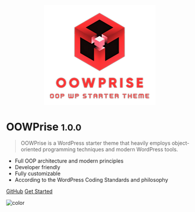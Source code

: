 <p align="center">
  <img width="300" src="./logo.png" alt="OOWPrise Logo">
</p>

# OOWPrise <small>1.0.0</small>

> OOWPrise is a WordPress starter theme that heavily employs object-oriented programming techniques and modern WordPress tools.

- Full OOP architecture and modern principles
- Developer friendly
- Fully customizable
- According to the WordPress Coding Standards and philosophy

[GitHub](https://github.com/gturpin-dev/OOWPrise/)
[Get Started](getting_started/quickstart)

<!-- Background color -->
![color](#f1f2f6)

